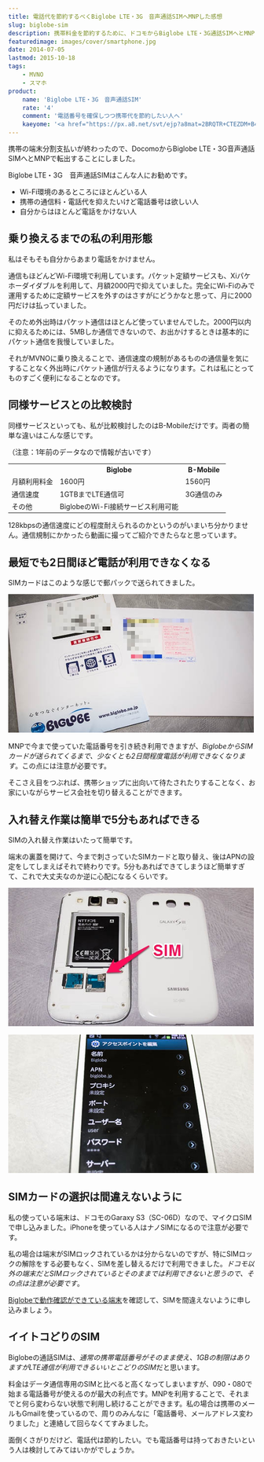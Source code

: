```yaml
---
title: 電話代を節約するべくBiglobe LTE・3G　音声通話SIMへMNPした感想
slug: biglobe-sim
description: 携帯料金を節約するために、ドコモからBiglobe LTE・3G通話SIMへとMNPしました。データ通信は月1GBまで速度無制限で利用でき、今まで使っていた電話番号もそのまま継続利用できます。
featuredimage: images/cover/smartphone.jpg
date: 2014-07-05
lastmod: 2015-10-18
tags: 
    - MVNO
    - スマホ
product:
    name: 'Biglobe LTE・3G　音声通話SIM'
    rate: '4'
    comment: '電話番号を確保しつつ携帯代を節約したい人へ'
    kaeyome: '<a href="https://px.a8.net/svt/ejp?a8mat=2BRQTR+CTEZDM+B4+ICD5D" target="_blank"> <img border="0" width="250" height="250" alt="" src="https://www27.a8.net/svt/bgt?aid=140702607775&wid=002&eno=01&mid=s00000000040003081000&mc=1"></a> <img border="0" width="1" height="1" src="https://www11.a8.net/0.gif?a8mat=2BRQTR+CTEZDM+B4+ICD5D" alt=""> <img border="0" width="1" height="1" src="https://www12.a8.net/0.gif?a8mat=2BRQTR+CTEZDM+B4+IA7ZL" alt="">'
---
```


携帯の端末分割支払いが終わったので、DocomoからBiglobe LTE・3G音声通話SIMへとMNPで転出することにしました。

Biglobe LTE・3G　音声通話SIMはこんな人にお勧めです。

<ul>
<li>Wi-Fi環境のあるところにほとんどいる人</li>
<li>携帯の通信料・電話代を抑えたいけど電話番号は欲しい人</li>
<li>自分からはほとんど電話をかけない人</li>
</ul>

## 乗り換えるまでの私の利用形態

私はそもそも自分からあまり電話をかけません。

通信もほどんどWi-Fi環境で利用しています。パケット定額サービスも、Xiパケホーダイダブルを利用して、月額2000円で抑えていました。完全にWi-Fiのみで運用するために定額サービスを外すのはさすがにどうかなと思って、月に2000円だけは払っていました。

そのため外出時はパケット通信はほとんど使っていませんでした。2000円以内に抑えるためには、5MBしか通信できないので、お出かけするときは基本的にパケット通信を我慢していました。

それがMVNOに乗り換えることで、通信速度の規制があるものの通信量を気にすることなく外出時にパケット通信が行えるようになります。これは私にとってものすごく便利になることなのです。

## 同様サービスとの比較検討

同様サービスといっても、私が比較検討したのはB-Mobileだけです。両者の簡単な違いはこんな感じです。

（注意：1年前のデータなので情報が古いです）

<table>
<tr>
<th></th>
<th>Biglobe</th>
<th>B-Mobile</th>
</tr>
<tr>
<td>月額利用料金</td>
<td>1600円</td>
<td>1560円</td>
</tr>
<tr>
<td>通信速度</td>
<td>1GTBまでLTE通信可
<td>3G通信のみ
</tr>
<tr>
<td>その他</td>
<td>BiglobeのWi-Fi接続サービス利用可能</td>
<td>　</td>
</tr>
</table>

128kbpsの通信速度にどの程度耐えられるのかというのがいまいち分かりません。通信規制にかかったら動画に撮ってご紹介できたらなと思っています。

## 最短でも2日間ほど電話が利用できなくなる


SIMカードはこのような感じで郵パックで送られてきました。

![Biglobe LTE　郵便物](P7042352.jpg)

MNPで今まで使っていた電話番号を引き続き利用できますが、<em>BiglobeからSIMカードが送られてくるまで、少なくとも2日間程度電話が利用できなくなります</em>。この点には注意が必要です。

そこさえ目をつぶれば、携帯ショップに出向いて待たされたりすることなく、お家にいながらサービス会社を切り替えることができます。


## 入れ替え作業は簡単で5分もあればできる


SIMの入れ替え作業はいたって簡単です。

端末の裏蓋を開けて、今まで刺さっていたSIMカードと取り替え、後はAPNの設定をしてしまえばそれで終わりです。5分もあればできてしまうほど簡単すぎて、これで大丈夫なのか逆に心配になるくらいです。

![Garaxy S3　SIM](P70423581.jpg)

![Biglobe LTE　APN設定](P7042359.jpg)


## SIMカードの選択は間違えないように


私の使っている端末は、ドコモのGaraxy S3（SC-06D）なので、マイクロSIMで申し込みました。iPhoneを使っている人はナノSIMになるので注意が必要です。

私の場合は端末がSIMロックされているかは分からないのですが、特にSIMロックの解除をする必要もなく、SIMを差し替えるだけで利用できました。<em>ドコモ以外の端末だとSIMロックされているとそのままでは利用できないと思うので、その点は注意が必要です</em>。

<a href="https://support.biglobe.ne.jp/mobile/settei/lte_device.html" target="_blank">Biglobeで動作確認ができている端末</a>を確認して、SIMを間違えないように申し込みましょう。


## イイトコどりのSIM


Biglobeの通話SIMは、<em>通常の携帯電話番号がそのまま使え、1GBの制限はありますがLTE通信が利用できるいいとこどりのSIM</em>だと思います。

料金はデータ通信専用のSIMと比べると高くなってしまいますが、090・080で始まる電話番号が使えるのが最大の利点です。MNPを利用することで、それまでと何ら変わらない状態で利用し続けることができます。私の場合は携帯のメールもGmailを使っているので、周りのみんなに「電話番号、メールアドレス変わりました」と連絡して回らなくてすみました。

面倒くさがりだけど、電話代は節約したい。でも電話番号は持っておきたいという人は検討してみてはいかがでしょうか。
